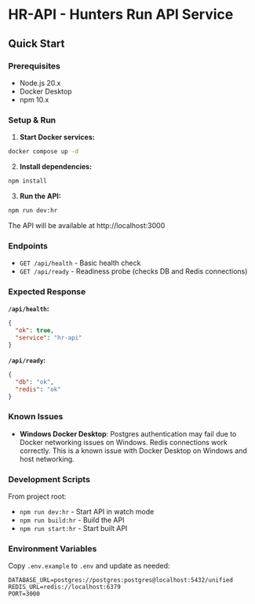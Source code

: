 # HR-API - Hunters Run API Service

## Quick Start

### Prerequisites
- Node.js 20.x
- Docker Desktop
- npm 10.x

### Setup & Run

1. **Start Docker services:**
```bash
docker compose up -d
```

2. **Install dependencies:**
```bash
npm install
```

3. **Run the API:**
```bash
npm run dev:hr
```

The API will be available at http://localhost:3000

### Endpoints

- `GET /api/health` - Basic health check
- `GET /api/ready` - Readiness probe (checks DB and Redis connections)

### Expected Response

**`/api/health`:**
```json
{
  "ok": true,
  "service": "hr-api"
}
```

**`/api/ready`:**
```json
{
  "db": "ok",
  "redis": "ok"
}
```

### Known Issues

- **Windows Docker Desktop**: Postgres authentication may fail due to Docker networking issues on Windows. Redis connections work correctly. This is a known issue with Docker Desktop on Windows and host networking.

### Development Scripts

From project root:
- `npm run dev:hr` - Start API in watch mode
- `npm run build:hr` - Build the API
- `npm run start:hr` - Start built API

### Environment Variables

Copy `.env.example` to `.env` and update as needed:
```
DATABASE_URL=postgres://postgres:postgres@localhost:5432/unified
REDIS_URL=redis://localhost:6379
PORT=3000
```